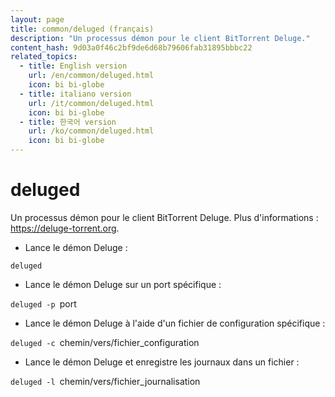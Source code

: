 ```yaml
---
layout: page
title: common/deluged (français)
description: "Un processus démon pour le client BitTorrent Deluge."
content_hash: 9d03a0f46c2bf9de6d68b79606fab31895bbbc22
related_topics:
  - title: English version
    url: /en/common/deluged.html
    icon: bi bi-globe
  - title: italiano version
    url: /it/common/deluged.html
    icon: bi bi-globe
  - title: 한국어 version
    url: /ko/common/deluged.html
    icon: bi bi-globe
---
```

# deluged

Un processus démon pour le client BitTorrent Deluge.
Plus d'informations : <https://deluge-torrent.org>.

- Lance le démon Deluge :

`deluged`

- Lance le démon Deluge sur un port spécifique :

`deluged -p `<span class="tldr-var badge badge-pill bg-dark-lm bg-white-dm text-white-lm text-dark-dm font-weight-bold">port</span>

- Lance le démon Deluge à l'aide d'un fichier de configuration spécifique :

`deluged -c `<span class="tldr-var badge badge-pill bg-dark-lm bg-white-dm text-white-lm text-dark-dm font-weight-bold">chemin/vers/fichier_configuration</span>

- Lance le démon Deluge et enregistre les journaux dans un fichier :

`deluged -l `<span class="tldr-var badge badge-pill bg-dark-lm bg-white-dm text-white-lm text-dark-dm font-weight-bold">chemin/vers/fichier_journalisation</span>
